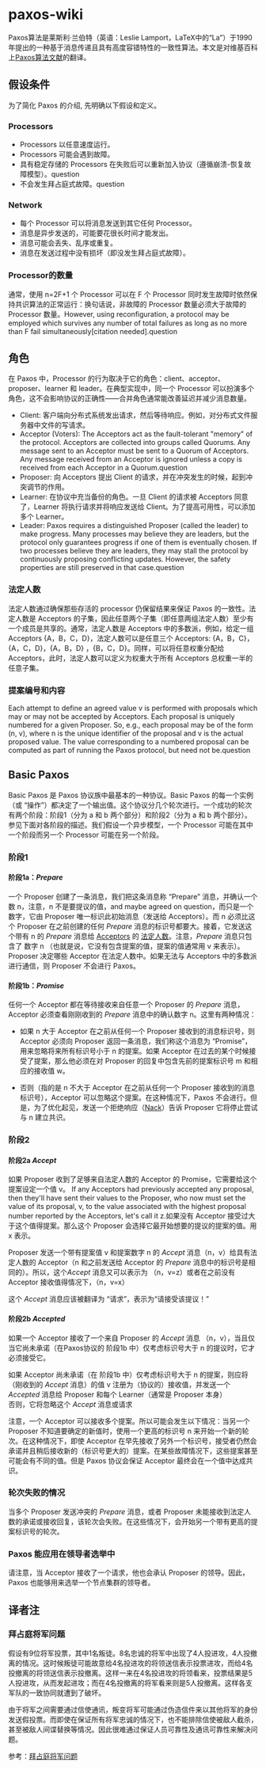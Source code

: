 # paxos-wiki

Paxos算法是莱斯利·兰伯特（英语：Leslie Lamport，LaTeX中的“La”）于1990年提出的一种基于消息传递且具有高度容错特性的一致性算法。本文是对维基百科上[Paxos算法文献](https://en.wikipedia.org/wiki/Paxos_(computer_science))的翻译。

## 假设条件

为了简化 Paxos 的介绍, 先明确以下假设和定义。

### Processors

- Processors 以任意速度运行。
- Processors 可能会遇到故障。
- 具有稳定存储的 Processors 在失败后可以重新加入协议（遵循崩溃-恢复故障模型）。question
- 不会发生拜占庭式故障。question

### Network

- 每个 Processor 可以将消息发送到其它任何 Processor。
- 消息是异步发送的，可能要花很长时间才能发出。
- 消息可能会丢失、乱序或重复。
- 消息在发送过程中没有损坏（即没发生拜占庭式故障）。

### Processor的数量

通常，使用 n=2F+1 个 Processor 可以在 F 个 Processor 同时发生故障时依然保持共识算法的正常运行：换句话说，非故障的 Processor 数量必须大于故障的 Processor 数量。However, using reconfiguration, a protocol may be employed which survives any number of total failures as long as no more than F fail simultaneously[citation needed].question

## 角色

在 Paxos 中，Processor 的行为取决于它的角色：client、acceptor、proposer、learner 和 leader。在典型实现中，同一个 Processor 可以扮演多个角色，这不会影响协议的正确性——合并角色通常能改善延迟并减少消息数量。
- Client: 客户端向分布式系统发出请求，然后等待响应。例如，对分布式文件服务器中文件的写请求。
- Acceptor (Voters): The Acceptors act as the fault-tolerant "memory" of the protocol. Acceptors are collected into groups called Quorums. Any message sent to an Acceptor must be sent to a Quorum of Acceptors. Any message received from an Acceptor is ignored unless a copy is received from each Acceptor in a Quorum.question
- Proposer: 向 Acceptors 提出 Client 的请求，并在冲突发生的时候，起到冲突调节的作用。
- Learner: 在协议中充当备份的角色。一旦 Client 的请求被 Acceptors 同意了，Learner 将执行请求并将响应发送给 Client。为了提高可用性，可以添加多个 Learner。
- Leader: Paxos requires a distinguished Proposer (called the leader) to make progress. Many processes may believe they are leaders, but the protocol only guarantees progress if one of them is eventually chosen. If two processes believe they are leaders, they may stall the protocol by continuously proposing conflicting updates. However, the safety properties are still preserved in that case.question

### 法定人数

法定人数通过确保那些存活的 processor 仍保留结果来保证 Paxos 的一致性。法定人数是 Acceptors 的子集，因此任意两个子集（即任意两组法定人数）至少有一个成员是共享的。通常，法定人数是 Acceptors 中的多数派，例如，给定一组 Acceptors {A，B，C，D}，法定人数可以是任意三个 Acceptors: {A，B，C}，{A，C，D}，{A，B，D} ，{B，C，D}。同样，可以将任意权重分配给 Acceptors，此时，法定人数可以定义为权重大于所有 Acceptors 总权重一半的任意子集。

### 提案编号和内容

Each attempt to define an agreed value v is performed with proposals which may or may not be accepted by Acceptors. Each proposal is uniquely numbered for a given Proposer. So, e.g., each proposal may be of the form (n, v), where n is the unique identifier of the proposal and v is the actual proposed value. The value corresponding to a numbered proposal can be computed as part of running the Paxos protocol, but need not be.question

## Basic Paxos
Basic Paxos 是 Paxos 协议族中最基本的一种协议。Basic Paxos 的每一个实例（或 “操作”）都决定了一个输出值。这个协议分几个轮次进行。一个成功的轮次有两个阶段：阶段1（分为 a 和 b 两个部分）和阶段2（分为 a 和 b 两个部分）。参见下面对各阶段的描述。我们假设一个异步模型，一个 Processor 可能在其中一个阶段而另一个 Processor 可能在另一个阶段。

### 阶段1
#### 阶段1a：*Prepare*
一个 Proposer 创建了一条消息，我们把这条消息称 “Prepare” 消息，并确认一个数 n，注意，n 不是要提议的值，and maybe agreed on question，而只是一个数字，它由 Proposer 唯一标识此初始消息（发送给 Acceptors）。而 n 必须比这个 Proposer 在之前创建的任何 *Prepare* 消息的标识号都要大。接着，它发送这个带有 n 的 *Prepare* 消息给 [Acceptors](#角色) 的 [法定人数](#法定人数)。注意，*Prepare* 消息只包含了 数字 n （也就是说，它没有包含提案的值，提案的值通常用 v 来表示）。Proposer 决定哪些 Acceptor 在法定人数中。如果无法与 Acceptors 中的多数派进行通信，则 Proposer 不会进行 Paxos。

#### 阶段1b：*Promise*
任何一个 Acceptor 都在等待接收来自任意一个 Proposer 的 *Prepare* 消息，Acceptor 必须查看刚刚收到的 *Prepare* 消息中的确认数字 n。这里有两种情况：

* 如果 n 大于 Acceptor 在之前从任何一个 Proposer 接收到的消息标识号，则 Acceptor 必须向 Proposer 返回一条消息，我们称这个消息为 “Promise”，用来忽略将来所有标识号小于 n 的提案。如果 Acceptor 在过去的某个时候接受了提案，那么他必须在对 Proposer 的回复中包含先前的提案标识号 m 和相应的接收值 w。

* 否则（指的是 n 不大于 Acceptor 在之前从任何一个 Proposer 接收到的消息标识号），Acceptor 可以忽略这个提案。在这种情况下，Paxos 不会进行。但是，为了优化起见，发送一个拒绝响应（[Nack](https://en.wikipedia.org/wiki/NAK_(protocol_message))）告诉 Proposer 它将停止尝试与 n 建立共识。

### 阶段2
#### 阶段2a *Accept*
如果 Proposer 收到了足够来自法定人数的 Acceptor 的 Promise，它需要给这个提案设定一个值 v。 If any Acceptors had previously accepted any proposal, then they'll have sent their values to the Proposer, who now must set the value of its proposal, v, to the value associated with the highest proposal number reported by the Acceptors, let's call it z.如果没有 Acceptor 接受过大于这个值得提案。那么这个 Proposer 会选择它最开始想要的提议的提案的值。用 x 表示。

Proposer 发送一个带有提案值 v 和提案数字 n 的 *Accept* 消息（n，v）给具有法定人数的 Acceptor（n 和之前发送给 Acceptor 的 *Prepare* 消息中的标识号是相同的）。所以，这个*Accept* 消息又可以表示为 （n，v=z）或者在之前没有 Acceptor 接收值得情况下，（n，v=x） 

这个 *Accept* 消息应该被翻译为 “请求”，表示为“请接受该提议！”

#### 阶段2b *Accepted*
如果一个 Acceptor 接收了一个来自 Proposer 的 *Accept* 消息 （n，v），当且仅当它尚未承诺（在Paxos协议的 阶段1b 中）仅考虑标识号大于 n 的提议时，它才必须接受它。

如果 Acceptor 尚未承诺（在 阶段1b 中）仅考虑标识号大于 n 的提案，则应将（刚收到的  *Accept* 消息）的值 v 注册为（协议的）接收值，并发送一个 *Accepted* 消息给 Proposer 和每个 Learner（通常是 Proposer 本身）</br>
否则，它将忽略这个 *Accept* 消息或请求

注意，一个 Acceptor 可以接收多个提案。所以可能会发生以下情况：当另一个 Proposer 不知道要确定的新值时，使用一个更高的标识号 n 来开始一个新的轮次。在这种情况下，即使 Acceptor 在早先接收了另外一个标识号，接受者仍然会承诺并且稍后接收新的（标识号更大的）提案。在某些故障情况下，这些提案甚至可能会有不同的值。但是 Paxos 协议会保证 Acceptor 最终会在一个值中达成共识。

### 轮次失败的情况
当多个 Proposer 发送冲突的 *Prepare* 消息，或者 Proposer 未能接收到法定人数的承诺或接收回复，该轮次会失败。在这些情况下，会开始另一个带有更高的提案标识号的轮次。

### Paxos 能应用在领导者选举中
请注意，当 Acceptor 接收了一个请求，他也会承认 Proposer 的领导。因此，Paxos 也能够用来选举一个节点集群的领导者。

## 译者注

### 拜占庭将军问题

假设有9位将军投票，其中1名叛徒。8名忠诚的将军中出现了4人投进攻，4人投撤离的情况。这时候叛徒可能故意给4名投进攻的将领送信表示投票进攻，而给4名投撤离的将领送信表示投撤离。这样一来在4名投进攻的将领看来，投票结果是5人投进攻，从而发起进攻；而在4名投撤离的将军看来则是5人投撤离。这样各支军队的一致协同就遭到了破坏。

由于将军之间需要通过信使通讯，叛变将军可能通过伪造信件来以其他将军的身份发送假投票。而即使在保证所有将军忠诚的情况下，也不能排除信使被敌人截杀，甚至被敌人间谍替换等情况。因此很难通过保证人员可靠性及通讯可靠性来解决问题。

参考：[拜占庭将军问题](https://zh.wikipedia.org/wiki/%E6%8B%9C%E5%8D%A0%E5%BA%AD%E5%B0%86%E5%86%9B%E9%97%AE%E9%A2%98)
